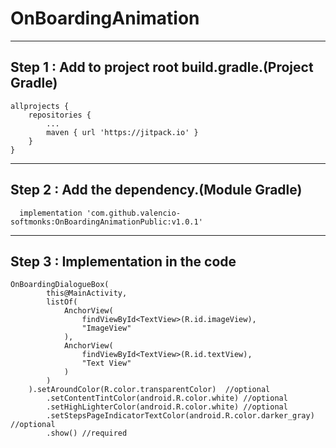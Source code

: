 # OnBoardingAnimation 

----------
Step 1 : Add to project root build.gradle.(Project Gradle)
----------
	allprojects {
		repositories {
			...
			maven { url 'https://jitpack.io' } 
		}
	}
----------
Step 2 : Add the dependency.(Module Gradle)
----------
	  implementation 'com.github.valencio-softmonks:OnBoardingAnimationPublic:v1.0.1'

----------
Step 3 : Implementation in the code
----------
	OnBoardingDialogueBox(
            this@MainActivity,
            listOf(
                AnchorView(
                    findViewById<TextView>(R.id.imageView),
                    "ImageView"
                ),
                AnchorView(
                    findViewById<TextView>(R.id.textView),
                    "Text View"
                )
            )
        ).setAroundColor(R.color.transparentColor)  //optional
            .setContentTintColor(android.R.color.white) //optional
            .setHighLighterColor(android.R.color.white) //optional
            .setStepsPageIndicatorTextColor(android.R.color.darker_gray) //optional
            .show() //required
